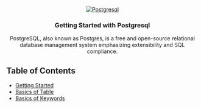 <p align="center">
  <a href="" rel="noopener">
 <img src="https://i.ibb.co/QJsYRwD/postgresql.jpg" alt="Postgresql"></a>
</p>

<h3 align="center">Getting Started with Postgresql</h3>

<p align="center">PostgreSQL, also known as Postgres, is a free and open-source relational database management system emphasizing extensibility and SQL compliance.
<br>
</p>

## Table of Contents

- [Getting Started](getting-started/getting-started.md)
- [Basics of Table](basics-of-table/basics-of-table.md)
- [Basics of Keywords](basic-of-keywords/basics-of-keywords.md)
